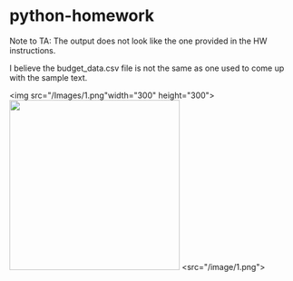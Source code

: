 # python-homework

Note to TA: The output does not look like the one provided in the HW instructions. 

I believe the budget_data.csv file is not the same as one used to come up with the sample text. 


<img src="/Images/1.png"width="300" height="300">  
<img src="/Images/2.png" width="300" height="300">
<src="/image/1.png">
